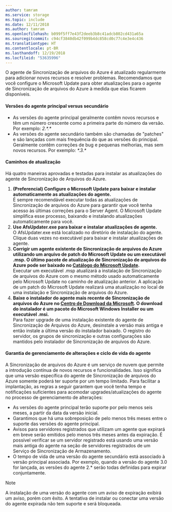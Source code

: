 ```yaml
---
author: tamram
ms.service: storage
ms.topic: include
ms.date: 12/11/2018
ms.author: tamram
ms.openlocfilehash: b099f5ff7e43f2deeb3b8c41adcb802cd431a65a
ms.sourcegitcommit: c94cf3840db42f099b4dc858cd0c77c4e3e4c436
ms.translationtype: HT
ms.contentlocale: pt-BR
ms.lasthandoff: 12/19/2018
ms.locfileid: "53635996"
---
```

O agente de Sincronização de arquivos do Azure é atualizado regularmente para adicionar novos recursos e resolver problemas. Recomendamos que você configure o Microsoft Update para obter atualizações para o agente de Sincronização de arquivos do Azure à medida que elas ficarem disponíveis.

#### <a name="major-vs-minor-agent-versions"></a>Versões do agente principal versus secundário
* As versões do agente principal geralmente contêm novos recursos e têm um número crescente como a primeira parte do número da versão. Por exemplo:  *2.\*.\**
* As versões do agente secundário também são chamadas de "patches" e são lançadas com mais frequência do que as versões do principal. Geralmente contêm correções de bug e pequenas melhorias, mas sem novos recursos. Por exemplo: *\*.3.\**

#### <a name="upgrade-paths"></a>Caminhos de atualização
Há quatro maneiras aprovadas e testadas para instalar as atualizações do agente de Sincronização de Arquivos do Azure. 
1. **(Preferencial) Configure o Microsoft Update para baixar e instalar automaticamente as atualizações do agente.**  
    É sempre recomendável executar todas as atualizações de Sincronização de arquivos do Azure para garantir que você tenha acesso às últimas correções para o Server Agent. O Microsoft Update simplifica esse processo, baixando e instalando atualizações automaticamente para você.
2. **Use AfsUpdater.exe para baixar e instalar atualizações de agente.**  
    O AfsUpdater.exe está localizado no diretório de instalação do agente. Clique duas vezes no executável para baixar e instalar atualizações de agente. 
3. **Corrigir um agente existente de Sincronização de arquivos do Azure utilizando um arquivo de patch do Microsoft Update ou um executável .msp. O último pacote de atualização de Sincronização de arquivos do Azure pode ser baixado no [Catálogo do Microsoft Update](https://www.catalog.update.microsoft.com/Search.aspx?q=Azure%20File%20Sync).**  
    Executar um executável .msp atualizará a instalação de Sincronização de arquivos do Azure com o mesmo método usado automaticamente pelo Microsoft Update no caminho de atualização anterior. A aplicação de um patch do Microsoft Update realizará uma atualização no local de uma instalação e Sincronização de arquivos do Azure.
4. **Baixe o instalador do agente mais recente de Sincronização de arquivos do Azure no [Centro de Download da Microsoft](https://go.microsoft.com/fwlink/?linkid=858257). O download do instalador é um pacote do Microsoft Windows Installer ou um executável .msi.**   
    Para fazer upgrade de uma instalação existente do agente de Sincronização de Arquivos do Azure, desinstale a versão mais antiga e então instale a última versão do instalador baixado. O registro do servidor, os grupos de sincronização e outras configurações são mantidos pelo instalador de Sincronização de arquivos do Azure.

#### <a name="agent-lifecycle-and-change-management-guarantees"></a>Garantia de gerenciamento de alterações e ciclo de vida do agente
A Sincronização de arquivos do Azure é um serviço de nuvem que permite a introdução contínua de novos recursos e funcionalidades. Isso significa que uma versão específica do agente de Sincronização de arquivos do Azure somente poderá ter suporte por um tempo limitado. Para facilitar a implantação, as regras a seguir garantem que você tenha tempo e notificações suficientes para acomodar upgrades/atualizações do agente no processo de gerenciamento de alterações:

- As versões do agente principal terão suporte por pelo menos seis meses, a partir da data da versão inicial.
- Garantimos que há uma sobreposição de pelo menos três meses entre o suporte das versões do agente principal. 
- Avisos para servidores registrados que utilizam um agente que expirará em breve serão emitidos pelo menos três meses antes da expiração. É possível verificar se um servidor registrado está usando uma versão mais antiga do agente na seção de servidores registrados de um Serviço de Sincronização de Armazenamento.
- O tempo de vida de uma versão do agente secundário está associado à versão principal associada. Por exemplo, quando a versão do agente 3.0 for lançada, as versões do agente 2.\* serão todas definidas para expirar conjuntamente.

> [!Note]
> A instalação de uma versão do agente com um aviso de expiração exibirá um aviso, porém com êxito. A tentativa de instalar ou conectar uma versão do agente expirada não tem suporte e será bloqueada.
